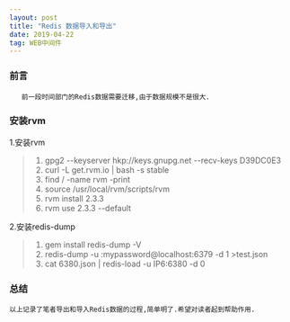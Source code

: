 ```yaml
---
layout: post
title: "Redis 数据导入和导出"
date: 2019-04-22 
tag: WEB中间件
---
```


### 前言
    
	   前一段时间部门的Redis数据需要迁移,由于数据规模不是很大.

### 安装rvm

1.安装rvm

> 1. gpg2 --keyserver hkp://keys.gnupg.net --recv-keys D39DC0E3
> 2. curl -L get.rvm.io \| bash -s stable
> 3. find / -name rvm -print
> 4. source /usr/local/rvm/scripts/rvm
> 5. rvm install 2.3.3
> 6. rvm use 2.3.3 --default

2.安装redis-dump

> 1. gem install redis-dump -V
> 2. redis-dump -u :mypassword@localhost:6379 -d 1 >test.json
> 3. cat 6380.json \| redis-load -u IP6:6380 -d 0

### 总结

	以上记录了笔者导出和导入Redis数据的过程,简单明了.希望对读者起到帮助作用.
